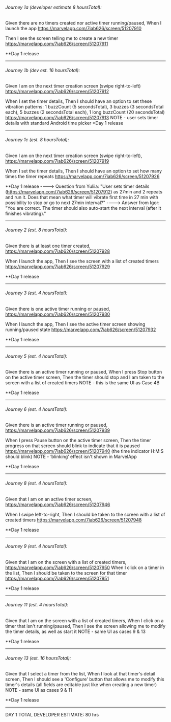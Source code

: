 ###### Journey 1a (developer estimate 8 hoursTotal):
Given there are no timers created nor active timer running/paused,
When I launch the app
https://marvelapp.com/7iab626/screen/51207910

Then I see the screen telling me to create a new timer
https://marvelapp.com/7iab626/screen/51207911

**Day 1 release

-----------------------------------------------------------------------

###### Journey 1b (dev est. 16 hoursTotal):
Given I am on the next timer creation screen (swipe right-to-left)
https://marvelapp.com/7iab626/screen/51207912

When I set the timer details,
Then I should have an option to set these vibration patterns: 
	1 buzzCount (5 secondsTotal), 3 buzzes (3 secondsTotal each), 5 buzzes (2 secondsTotal each), 1 long buzzCount (20 secondsTotal)
https://marvelapp.com/7iab626/screen/51207913
NOTE - user sets timer details with standard Android time picker
*Day 1 release

-----------------------------------------------------------------------

###### Journey 1c (est. 8 hoursTotal):
Given I am on the next timer creation screen (swipe right-to-left),
https://marvelapp.com/7iab626/screen/51207919

When I set the timer details,
Then I should have an option to set how many times the timer repeats
https://marvelapp.com/7iab626/screen/51207926

**Day 1 release
----> Question from Yuliia: "User sets timer details (https://marvelapp.com/7iab626/screen/51207912) as 27min and 2 repeats and run it.
Does that mean what timer will vibrate first time in 27 min with possibility to stop or go to next 27min interval?"
----> Answer from Igor: "You are correct. The timer should also auto-start the next interval (after it finishes vibrating)."

-----------------------------------------------------------------------

###### Journey 2 (est. 8 hoursTotal):
Given there is at least one timer created,
https://marvelapp.com/7iab626/screen/51207928

When I launch the app,
Then I see the screen with a list of created timers
https://marvelapp.com/7iab626/screen/51207929

**Day 1 release

-----------------------------------------------------------------------

###### Journey 3 (est. 4 hoursTotal):
Given there is one active timer running or paused,
https://marvelapp.com/7iab626/screen/51207930

When I launch the app,
Then I see the active timer screen showing running/paused state
https://marvelapp.com/7iab626/screen/51207932

**Day 1 release

-----------------------------------------------------------------------

###### Journey 5 (est. 4 hoursTotal):
Given there is an active timer running or paused,
When I press Stop button on the active timer screen,
Then the timer should stop and I am taken to the screen with a list of created timers
NOTE - this is the same UI as Case 4B

**Day 1 release

-----------------------------------------------------------------------

###### Journey 6 (est. 4 hoursTotal):
Given there is an active timer running or paused,
https://marvelapp.com/7iab626/screen/51207939

When I press Pause button on the active timer screen,
Then the timer progress on that screen should blink to indicate that it is paused
https://marvelapp.com/7iab626/screen/51207940
(the time indicator H:M:S should blink)
NOTE - ‘blinking’ effect isn't shown in MarvelApp

**Day 1 release

-----------------------------------------------------------------------

###### Journey 8 (est. 4 hoursTotal):
Given that I am on an active timer screen,
https://marvelapp.com/7iab626/screen/51207946

When I swipe left-to-right, 
Then I should be taken to the screen with a list of created timers
https://marvelapp.com/7iab626/screen/51207948

**Day 1 release

-----------------------------------------------------------------------

###### Journey 9 (est. 4 hoursTotal):
Given that I am on the screen with a list of created timers,
https://marvelapp.com/7iab626/screen/51207950
When I click on a timer in the list, 
Then I should be taken to the screen for that timer
https://marvelapp.com/7iab626/screen/51207951

**Day 1 release

-----------------------------------------------------------------------

###### Journey 11 (est. 4 hoursTotal):
Given that I am on the screen with a list of created timers,
When I click on a timer that isn't running/paused,
Then I see the screen allowing me to modify the timer details, as well as start it
NOTE - same UI as cases 9 & 13

**Day 1 release

-----------------------------------------------------------------------

###### Journey 13 (est. 16 hoursTotal):
Given that I select a timer from the list,
When I look at that timer's detail screen,
Then I should see a 'Configure' button that allows me to modify this timer's details
  (all fields are editable just like when creating a new timer)
NOTE - same UI as cases 9 & 11

**Day 1 release

-----------------------------------------------------------------------

DAY 1 TOTAL DEVELOPER ESTIMATE: 80 hrs
